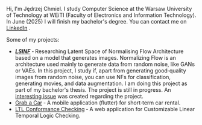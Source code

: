 Hi, I'm Jędrzej Chmiel. I study Computer Science at the Warsaw University of Technology at WEiTI (Faculty of Electronics and Information Technology). In June (2025) I will finish my bachelor's degree. You can contact me on [LinkedIn](www.linkedin.com/in/jedrzej-chmiel-481a8423b) .


Some of my projects:
- [***LSINF***](https://www.notion.so/LSINF-d0f47277b46b4992a5c9f0bd0d377170?pvs=4) ‑ Researching
Latent Space of Normalising Flow Architecture based on a model that generates images. Normalizing
Flow is an architecture used mainly to generate data from random noise, like GANs or VAEs. In this
project, I study if, apart from generating good‑quality images from random noise, you can use NFs
for classification, generating movies, and data augmentation. I am doing this project as part of my
bachelor's thesis. The project is still in progress. An [interesting
issue](https://github.com/VincentStimper/normalizing-flows/issues/67) was created regarding the
project.
- [Grab a Car](www.github.com/12jerek34jeremi/grabacar) ‑ A mobile application (flutter) for
short‑term car rental.
- [LTL Conformance Checking](www.github.com/12jerek34jeremi/confermence) ‑ A web application for
Customizable Linear Temporal Logic Checking.
